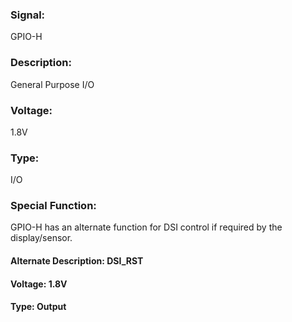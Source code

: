 ### Signal:
GPIO-H

### Description:
General Purpose I/O

### Voltage:
1.8V

### Type:
I/O

### Special Function:
GPIO-H has an alternate function for DSI control if required by the display/sensor.
#### Alternate Description: DSI_RST 
#### Voltage: 1.8V
#### Type: Output